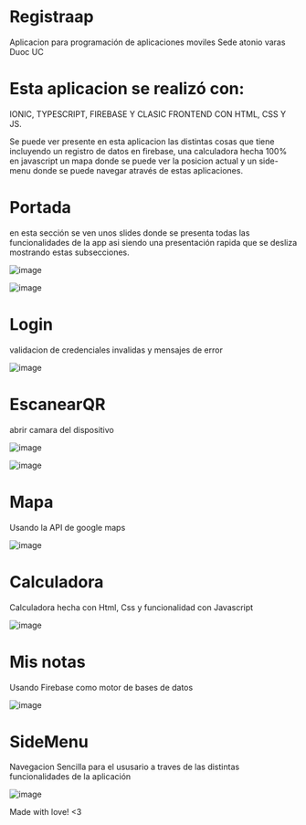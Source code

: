 # Registraap
Aplicacion para programación de aplicaciones moviles
Sede atonio varas Duoc UC

# Esta aplicacion se realizó con:
IONIC, TYPESCRIPT, FIREBASE Y CLASIC FRONTEND CON HTML, CSS Y JS.

Se puede ver presente en esta aplicacion las distintas cosas que tiene incluyendo un registro de datos en firebase, una calculadora hecha 100% en javascript un
mapa donde se puede ver la posicion actual y un side-menu donde se puede navegar através de estas aplicaciones. 

# Portada
  en esta sección se ven unos slides donde se presenta todas las funcionalidades de la app asi siendo una presentación rapida que se desliza mostrando estas subsecciones. 
  
  
![image](https://user-images.githubusercontent.com/65647041/150337692-3eba8d42-5a12-4893-99c0-19430f4cea0d.png)   

![image](https://user-images.githubusercontent.com/65647041/150337717-eb43ac6d-c939-4ee8-817c-31d44e8d6157.png)

# Login
  validacion de credenciales invalidas y mensajes de error

![image](https://user-images.githubusercontent.com/65647041/150336916-0b2a8835-6c24-4a25-9758-1e3390a3a1da.png)

# EscanearQR 
  abrir camara del dispositivo

![image](https://user-images.githubusercontent.com/65647041/150337939-29972774-c8ce-40f6-a12d-49b4b57d5a9e.png)

![image](https://user-images.githubusercontent.com/65647041/150337971-a4a0b655-9c3b-413e-8d4f-b3762c9a0e42.png)

# Mapa
  Usando la API de google maps

![image](https://user-images.githubusercontent.com/65647041/150338027-2e0e7a7e-78dc-47ae-b821-082916c56ff3.png)

# Calculadora

Calculadora hecha con Html, Css y funcionalidad con Javascript

![image](https://user-images.githubusercontent.com/65647041/150338868-c26fcbf5-6446-4953-98de-70653bcfb13f.png)


# Mis notas 
  Usando Firebase como motor de bases de datos 

![image](https://user-images.githubusercontent.com/65647041/150338097-c6df14c7-8ae8-4763-bcd4-a420d1b7abe1.png)

#  SideMenu

  Navegacion Sencilla para el ususario a traves de las distintas funcionalidades de la aplicación

![image](https://user-images.githubusercontent.com/65647041/150338959-dad4520a-461e-430f-b7c2-9a60494fd83f.png)




Made with love!  <3

